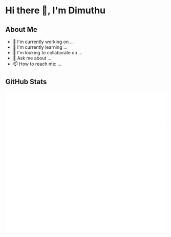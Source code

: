 # Hi there 👋, I'm Dimuthu

<!--
**dimuthu638/dimuthu638** is a ✨ special ✨ repository because its `README.md` appears on your GitHub profile.
-->

## About Me
<!-- Add a brief introduction about yourself -->
- 🔭 I'm currently working on ...
- 🌱 I'm currently learning ...
- 👯 I'm looking to collaborate on ...
- 💬 Ask me about ...
- 📫 How to reach me: ...

## GitHub Stats
![Most Used Languages](https://raw.githubusercontent.com/dimuthu638/dimuthu638/main/metrics.plugin.languages.svg)
![Calendar](https://raw.githubusercontent.com/dimuthu638/dimuthu638/main/metrics.plugin.isocalendar.fullyear.svg)

<!-- You can add more sections like:
- Projects
- Skills
- Contributions
- Blog posts
-->
